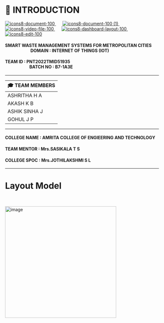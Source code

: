 # :crystal_ball: INTRODUCTION
[![icons8-document-100](https://user-images.githubusercontent.com/101011054/202833435-6ca378a6-1f5e-4258-9040-20ca089953eb.png)
](https://github.com/IBM-EPBL/IBM-Project-39181-1660399380/blob/main/Final%20Deliverables/Reports/Final%20Report.pdf)   &ensp;   &ensp;  [![icons8-document-100 (1)](https://user-images.githubusercontent.com/101011054/202833464-7ec34be6-52a4-47bc-b65e-3e26128ff3f5.png)
](https://github.com/IBM-EPBL/IBM-Project-39181-1660399380/tree/main/Project%20and%20Planning/Project%20Design%20%26%20Planning)  &ensp; &ensp; [![icons8-video-file-100](https://user-images.githubusercontent.com/101011054/202833499-757d5d84-7ca7-42bf-8f64-2c4a13d18127.png)
](https://www.youtube.com/watch?v=qPJWVnoepYM)  &ensp; &ensp; [![icons8-dashboard-layout-100](https://user-images.githubusercontent.com/101011054/202833538-5660aaa4-e259-4bce-bf8e-085dae988332.png)
](https://node-red-wjldy-2022-11-05.au-syd.mybluemix.net/ui/#!/0?socketid=mQcAw9cUqkXQ7y_dAADR) &ensp; &ensp; [![icons8-edit-100](https://user-images.githubusercontent.com/101011054/202833562-ed52ea2a-66b7-486b-8f72-e4baae10b8e5.png)
](https://wokwi.com/projects/347376419979919956)


#### SMART WASTE MANAGEMENT SYSTEMS FOR METROPOLITAN CITIES  &ensp;   &ensp;   &ensp;   &ensp;   &ensp;  &emsp;   &emsp;   &emsp;       DOMAIN : INTERNET OF THINGS (IOT)
#### TEAM ID : PNT2022TMID51935      &emsp;   &emsp;     &emsp;   &emsp;  &emsp;   &emsp;  &emsp;   &emsp;  &emsp;   &emsp;  &emsp;   &emsp;    &emsp;   &emsp;  &ensp; &emsp;   &emsp; &emsp; &ensp;  &emsp;  &emsp;   &emsp;  BATCH NO : B7-1A3E 

---------------------------------------------------------------------------------------------------------------------------------------------------------------------


 | :mortar_board:  TEAM MEMBERS  |                                                              
 |-------------------------------|                               
 |         ASHRITHA H A          |                                
 |         AKASH K B             |
 |         ASHIK SINHA J         |
 |         GOHUL J P             |
 
---------------------------------------------------------------------------------------------------------------------------------------------------------------------   
  
 #### COLLEGE NAME : AMRITA COLLEGE OF ENGIEERING AND TECHNOLOGY  
 #### TEAM MENTOR : Mrs.SASIKALA T S                              
 #### COLLEGE SPOC : Mrs.JOTHILAKSHMI S L                       
 
----------------------------------------------------------------------------------------------------------------------------------------------------------------------  
  # Layout Model
   
<p>&nbsp;</p>

<img width="364" alt="image" src="https://user-images.githubusercontent.com/101011054/200350245-817ac2e1-5a99-403b-a0fa-189e0e78be7e.png">
